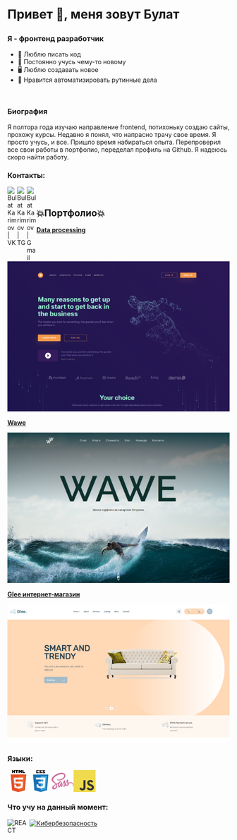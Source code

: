 # <p id="ru-version">Привет 👋, меня зовут Булат</p>

### Я - фронтенд разработчик

- 💪 Люблю писать код
- 🥅 Постоянно учусь чему-то новому
- 🖥️ Люблю создавать новое
- 🌟 Нравится автоматизировать рутинные дела

<br />

### Биография

Я полтора года изучаю направление frontend, потихоньку создаю сайты, прохожу курсы. Недавно я понял, что напрасно трачу свое время. Я просто учусь, и все. Пришло время набираться опыта. Перепроверил все свои работы в портфолио, переделал профиль на Github. Я надеюсь скоро найти работу.<br />

### Контакты:

[<img align="left" alt="Bulat Karimov | VK" width="22px" src="https://cdn-icons-png.flaticon.com/512/2111/2111712.png"  fill="#fff"/>][vk]
[<img align="left" alt="Bulat Karimov | TG" width="22px" src="https://cdn-icons-png.flaticon.com/512/2111/2111646.png" fill="#fff"/>][tg]
[<img align="left" alt="Bulat Karimov | Gmail" width="22px" src="https://cdn-icons-png.flaticon.com/512/5968/5968534.png" fill="#fff"/>][gmail]

<br />

## 💥Портфолио💥

[**Data processing**](https://github.com/virage81/Data-Processing)

[![](data-processing.png)](https://github.com/virage81/Data-Processing)

[**Wawe**](https://github.com/virage81/Wawe)

[![](wawe.png)](https://github.com/virage81/Wawe)

[**Glee интернет-магазин**](https://github.com/virage81/Glee)

[![](glee.png)](https://github.com/virage81/Glee)

### Языки:

<img align="left" alt="HTML5" width="50px" src="https://raw.githubusercontent.com/github/explore/80688e429a7d4ef2fca1e82350fe8e3517d3494d/topics/html/html.png" />
<img align="left" alt="CSS3" width="50px" src="https://raw.githubusercontent.com/github/explore/80688e429a7d4ef2fca1e82350fe8e3517d3494d/topics/css/css.png" />
<img align="left" alt="Sass" width="50px" src="https://raw.githubusercontent.com/github/explore/80688e429a7d4ef2fca1e82350fe8e3517d3494d/topics/sass/sass.png" />
<img align="left" alt="JavaScript" width="50px" src="https://raw.githubusercontent.com/github/explore/80688e429a7d4ef2fca1e82350fe8e3517d3494d/topics/javascript/javascript.png" />

<br>
<br>
<br>

### Что учу на данный момент:

<img align="left" alt="REACT" width="50px" src="https://cdn-icons-png.flaticon.com/512/1260/1260667.png" />

[<img align="center" alt="Кибербезопасность" width="50px" src="https://cdn-icons.flaticon.com/png/512/2974/premium/2974498.png?token=exp=1654802326~hmac=7d68f9f850854e20049d4b6be5f819fc" />](https://www.kaspersky.ru/resource-center/definitions/what-is-cyber-security)

[vk]: https://vk.com/muzhick528
[tg]: https://t.me/Bulat_KA18
[gmail]: mailto:karimovminds@gmail.com
